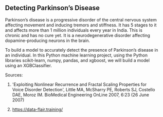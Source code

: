  ## Detecting Parkinson’s Disease 


Parkinson’s disease is a progressive disorder of the central nervous system affecting movement and inducing tremors and stiffness. It has 5 stages to it and affects more than 1 million individuals every year in India. This is chronic and has no cure yet. It is a neurodegenerative disorder affecting dopamine-producing neurons in the brain.

To build a model to accurately detect the presence of Parkinson’s disease in an individual. In this Python machine learning project, using the Python libraries scikit-learn, numpy, pandas, and xgboost, we will build a model using an XGBClassifier. 

Sources:
1. 'Exploiting Nonlinear Recurrence and Fractal Scaling Properties for Voice Disorder Detection', 
Little MA, McSharry PE, Roberts SJ, Costello DAE, Moroz IM. 
BioMedical Engineering OnLine 2007, 6:23 (26 June 2007)

2. https://data-flair.training/

